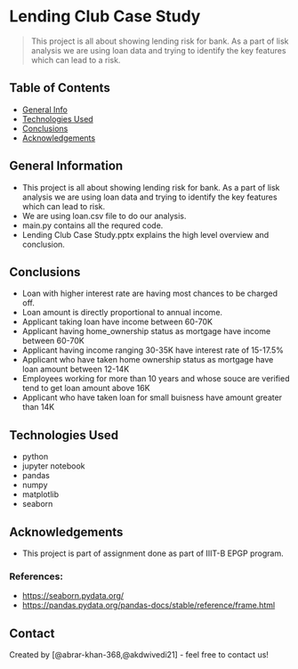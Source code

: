 # Lending Club Case Study
> This project is all about showing lending risk for bank. As a part of lisk analysis we are using loan data and trying to identify the key features which can lead to a risk.


## Table of Contents
* [General Info](#general-information)
* [Technologies Used](#technologies-used)
* [Conclusions](#conclusions)
* [Acknowledgements](#acknowledgements)

<!-- You can include any other section that is pertinent to your problem -->

## General Information
- This project is all about showing lending risk for bank. As a part of lisk analysis we are using loan data and trying to identify the key features which can lead to risk.
- We are using loan.csv file to do our analysis.
- main.py contains all the requred code.
- Lending Club Case Study.pptx explains the high level overview and conclusion.


<!-- You don't have to answer all the questions - just the ones relevant to your project. -->

## Conclusions
- Loan with higher interest rate are having most chances to be charged off.
- Loan amount is directly proportional to annual income.
- Applicant taking loan have income between 60-70K
- Applicant having home_ownership status as mortgage have income between 60-70K
- Applicant having income ranging 30-35K have interest rate of 15-17.5%
- Applicant who have taken home ownership status as mortgage have loan amount between 12-14K
- Employees working for more than 10 years and whose souce are verified tend to get loan amount above 16K
- Applicant who have taken loan for small buisness have amount greater than 14K

<!-- You don't have to answer all the questions - just the ones relevant to your project. -->


## Technologies Used
- python
- jupyter notebook
- pandas
- numpy
- matplotlib
- seaborn

<!-- As the libraries versions keep on changing, it is recommended to mention the version of library used in this project -->

## Acknowledgements
- This project is part of assignment done as part of  IIIT-B EPGP program.
### References: 
- https://seaborn.pydata.org/
- https://pandas.pydata.org/pandas-docs/stable/reference/frame.html


## Contact
Created by [@abrar-khan-368,@akdwivedi21] - feel free to contact us!


<!-- Optional -->
<!-- ## License -->
<!-- This project is open source and available under the [... License](). -->

<!-- You don't have to include all sections - just the one's relevant to your project -->
